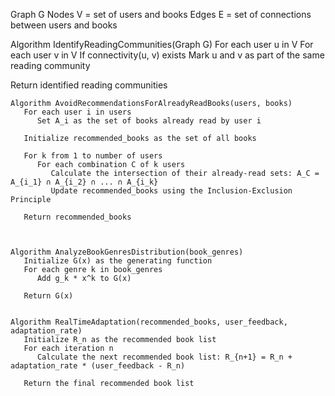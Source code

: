 Graph G
   Nodes V = set of users and books
   Edges E = set of connections between users and books

Algorithm IdentifyReadingCommunities(Graph G)
   For each user u in V
      For each user v in V
         If connectivity(u, v) exists
            Mark u and v as part of the same reading community

   Return identified reading communities


    Algorithm AvoidRecommendationsForAlreadyReadBooks(users, books)
       For each user i in users
          Set A_i as the set of books already read by user i

       Initialize recommended_books as the set of all books

       For k from 1 to number of users
          For each combination C of k users
             Calculate the intersection of their already-read sets: A_C = A_{i_1} ∩ A_{i_2} ∩ ... ∩ A_{i_k}
             Update recommended_books using the Inclusion-Exclusion Principle

       Return recommended_books


    
    Algorithm AnalyzeBookGenresDistribution(book_genres)
       Initialize G(x) as the generating function
       For each genre k in book_genres
          Add g_k * x^k to G(x)
    
       Return G(x)
    
    
    Algorithm RealTimeAdaptation(recommended_books, user_feedback, adaptation_rate)
       Initialize R_n as the recommended book list
       For each iteration n
          Calculate the next recommended book list: R_{n+1} = R_n + adaptation_rate * (user_feedback - R_n)
    
       Return the final recommended book list
    
